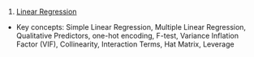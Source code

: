 1. [Linear Regression](https://github.com/xavierchen0/LearnML/blob/main/LinearRegression.ipynb)
  - Key concepts: Simple Linear Regression, Multiple Linear Regression, Qualitative Predictors, one-hot encoding, F-test, Variance Inflation Factor (VIF), Collinearity, Interaction Terms, Hat Matrix, Leverage

